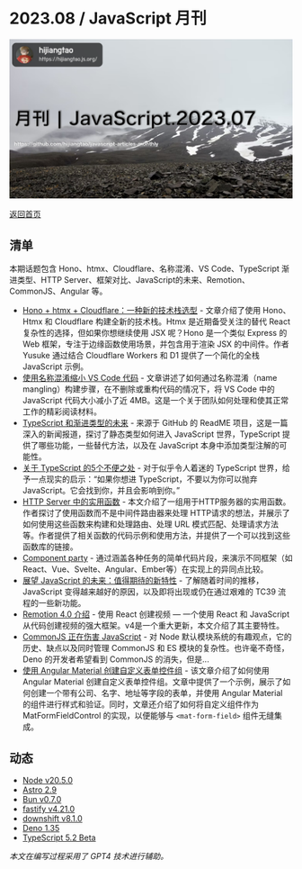 # 2023.08 / JavaScript 月刊

![](./img/08.png )

[返回首页](https://github.com/hijiangtao/javascript-articles-monthly)

## 清单

本期话题包含 Hono、htmx、Cloudflare、名称混淆、VS Code、TypeScript 渐进类型、HTTP Server、框架对比、JavaScript的未来、Remotion、CommonJS、Angular 等。

* [Hono + htmx + Cloudflare：一种新的技术栈选型](https://blog.yusu.ke/hono-htmx-cloudflare/) - 文章介绍了使用 Hono、Htmx 和 Cloudflare 构建全新的技术栈。Htmx 是近期备受关注的替代 React 复杂性的选择，但如果你想继续使用 JSX 呢？Hono 是一个类似 Express 的 Web 框架，专注于边缘函数使用场景，并包含用于渲染 JSX 的中间件。作者 Yusuke 通过结合 Cloudflare Workers 和 D1 提供了一个简化的全栈 JavaScript 示例。
* [使用名称混淆缩小 VS Code 代码](https://code.visualstudio.com/blogs/2023/07/20/mangling-vscode) - 文章讲述了如何通过名称混淆（name mangling）构建步骤，在不删除或重构代码的情况下，将 VS Code 中的 JavaScript 代码大小减小了近 4MB。这是一个关于团队如何处理和使其正常工作的精彩阅读材料。
* [TypeScript 和渐进类型的未来](https://github.com/readme/featured/typescript-gradual-types) - 来源于 GitHub 的 ReadME 项目，这是一篇深入的新闻报道，探讨了静态类型如何进入 JavaScript 世界，TypeScript 提供了哪些功能，一些替代方法，以及在 JavaScript 本身中添加类型注解的可能性。
* [关于 TypeScript 的5个不便之处](https://oida.dev/5-truths-about-typescript/) - 对于似乎令人着迷的 TypeScript 世界，给予一点现实的启示：“如果你想进 TypeScript，不要以为你可以抛弃 JavaScript。它会找到你，并且会影响到你。”
* [HTTP Server 中的实用函数](https://jollytoad.deno.dev/blog/http_fns) - 本文介绍了一组用于HTTP服务器的实用函数。作者探讨了使用函数而不是中间件路由器来处理 HTTP请求的想法，并展示了如何使用这些函数来构建和处理路由、处理 URL 模式匹配、处理请求方法等。作者提供了相关函数的代码示例和使用方法，并提供了一个可以找到这些函数库的链接。
* [Component party](https://component-party.dev/) - 通过涵盖各种任务的简单代码片段，来演示不同框架（如React、Vue、Svelte、Angular、Ember等）在实现上的异同点比较。
* [展望 JavaScript 的未来：值得期待的新特性](https://thenewstack.io/whats-next-for-javascript-new-features-to-look-forward-to/) - 了解随着时间的推移，JavaScript 变得越来越好的原因，以及即将出现或仍在通过艰难的 TC39 流程的一些新功能。
* [Remotion 4.0 介绍](https://www.remotion.dev/blog/4-0) - 使用 React 创建视频 — 一个使用 React 和 JavaScript 从代码创建视频的强大框架。v4是一个重大更新，本文介绍了其主要特性。
* [CommonJS 正在伤害 JavaScript](https://deno.com/blog/commonjs-is-hurting-javascript) - 对 Node 默认模块系统的有趣观点，它的历史、缺点以及同时管理 CommonJS 和 ES 模块的复杂性。也许毫不奇怪，Deno 的开发者希望看到 CommonJS 的消失，但是...
* [使用 Angular Material 创建自定义表单控件组](https://indepth.dev/posts/1522/custom-form-group-with-angular-material) - 该文章介绍了如何使用 Angular Material 创建自定义表单控件组。文章中提供了一个示例，展示了如何创建一个带有公司、名字、地址等字段的表单，并使用 Angular Material 的组件进行样式和验证。同时，文章还介绍了如何将自定义组件作为 MatFormFieldControl 的实现，以便能够与 `<mat-form-field>` 组件无缝集成。

## 动态

* [Node v20.5.0](https://nodejs.org/en/blog/release/v20.5.0)
* [Astro 2.9](https://astro.build/blog/astro-290/)
* [Bun v0.7.0](https://bun.sh/blog/bun-v0.7.0)
* [fastify v4.21.0](https://github.com/fastify/fastify/releases/tag/v4.21.0)
* [downshift v8.1.0](https://github.com/downshift-js/downshift/releases/tag/v8.1.0)
* [Deno 1.35](https://deno.com/blog/v1.35)
* [TypeScript 5.2 Beta](https://devblogs.microsoft.com/typescript/announcing-typescript-5-2-beta/)

*本文在编写过程采用了 GPT4 技术进行辅助。*
